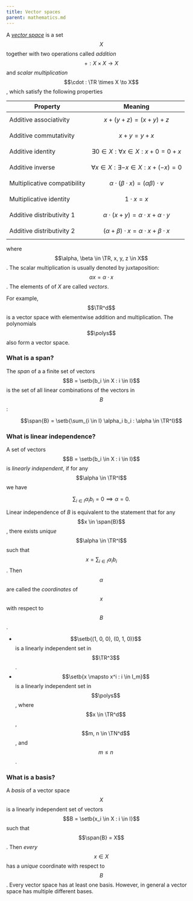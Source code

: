 ```yaml
---
title: Vector spaces
parent: mathematics.md
---
```


A [_vector space_][VectorSpace] is a set $$X$$ together with two operations called _addition_ $$+ : X \times X \to X$$ and _scalar multiplication_ $$\cdot : \TR \times X \to X$$, which satisfy the following properties

[VectorSpace]: https://en.wikipedia.org/wiki/Vector_space

Property | Meaning
---------|--------
Additive associativity | $$ x + (y + z) = (x + y) + z $$
Additive commutativity | $$ x + y = y + x $$
Additive identity | $$ \exists 0 \in X: \forall x \in X: x + 0 = 0 + x $$
Additive inverse | $$\forall x \in X : \exists -x \in X: x + (-x) = 0$$
Multiplicative compatibility | $$\alpha \cdot (\beta \cdot x) = (\alpha \beta) \cdot v$$
Multiplicative identity | $$1 \cdot x = x$$
Additive distributivity 1 | $$\alpha \cdot (x + y) = \alpha \cdot x + \alpha \cdot y$$
Additive distributivity 2 | $$(\alpha + \beta) \cdot x = \alpha \cdot x + \beta \cdot x$$

where $$\alpha, \beta \in \TR, x, y, z \in X$$. The scalar multiplication is usually denoted by juxtaposition: $$\alpha x = \alpha \cdot x$$. The elements of of $X$ are called _vectors_.

For example, $$\TR^d$$ is a vector space with elementwise addition and multiplication. The polynomials $$\polys$$ also form a vector space.

### What is a span?

The _span_ of a a finite set of vectors $$B = \setb{b_i \in X : i \in I}$$ is the set of all linear combinations of the vectors in $$B$$:

$$\span{B} = \setb{\sum_{i \in I} \alpha_i b_i : \alpha \in \TR^I}$$

### What is linear independence?

A set of vectors $$B = \setb{b_i \in X : i \in I}$$ is _linearly independent_, if for any $$\alpha \in \TR^I$$ we have

$$\sum_{i \in I} \alpha_i b_i = 0 \implies \alpha = 0.$$

Linear independence of $B$ is equivalent to the statement that for any $$x \in \span{B}$$, there exists _unique_ $$\alpha \in \TR^I$$ such that $$x = \sum_{i \in I} \alpha_i b_i$$. Then $$\alpha$$ are called the _coordinates_ of $$x$$ with respect to $$B$$.

* $$\setb{(1, 0, 0), (0, 1, 0)}$$ is a linearly independent set in $$\TR^3$$.
* $$\setb{x \mapsto x^i : i \in I_m}$$ is a linearly independent set in $$\polys$$, where $$x \in \TR^d$$, $$m, n \in \TN^d$$, and $$m \leq n$$.

### What is a basis?

A _basis_ of a vector space $$X$$ is a linearly independent set of vectors $$B = \setb{x_i \in X : i \in I}$$ such that $$\span{B} = X$$. Then _every_ $$x \in X$$ has a _unique_ coordinate with respect to $$B$$. Every vector space has at least one basis. However, in general a vector space has multiple different bases.
